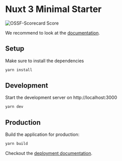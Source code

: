 # Nuxt 3 Minimal Starter

![OSSF-Scorecard Score](https://img.shields.io/ossf-scorecard/github.com/kristofferrye/boost-nuxt3-demo)

We recommend to look at the [documentation](https://v3.nuxtjs.org).

## Setup

Make sure to install the dependencies

```bash
yarn install
```

## Development

Start the development server on http://localhost:3000

```bash
yarn dev
```

## Production

Build the application for production:

```bash
yarn build
```

Checkout the [deployment documentation](https://v3.nuxtjs.org/docs/deployment).
